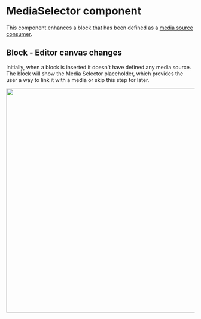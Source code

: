 # MediaSelector component

This component enhances a block that has been defined as a [media source consumer](../../hooks/connect/Readme.md).

## Block - Editor canvas changes

Initially, when a block is inserted it doesn't have defined any media source. The block will show the Media Selector placeholder, which provides the user a way to link it with a media or skip this step for later.

<img src="https://raw.githubusercontent.com/wphackers/media-manager/assets/media-manager__media-selector_01.png" width="600" />
